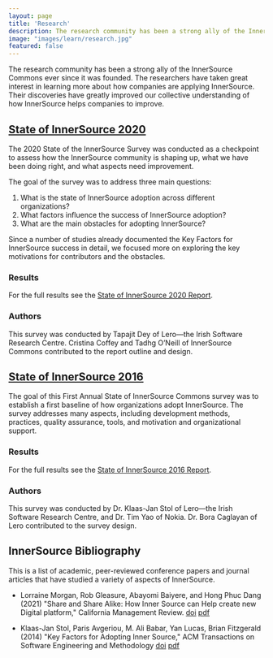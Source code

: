 ```yaml
---
layout: page
title: 'Research'
description: The research community has been a strong ally of the InnerSource Commons ever since it was founded. Learn more about the State of InnerSource Surveys that have greatly improved our understanding of the mechanics of InnerSource and how it is applied in the industry today.
image: "images/learn/research.jpg"
featured: false
---
```


The research community has been a strong ally of the InnerSource Commons ever since it was founded. The researchers have taken great interest in learning more about how companies are applying InnerSource. Their discoveries have greatly improved our collective understanding of how InnerSource helps companies to improve.

## [State of InnerSource 2020](/documents/surveys/State.of.InnerSource.Report.2020.pdf)

The 2020 State of the InnerSource Survey was conducted as a checkpoint to assess how the InnerSource community is shaping up, what we have been doing right, and what aspects need improvement.

The goal of the survey was to address three main questions:

1. What is the state of InnerSource adoption across different organizations?
2. What factors influence the success of InnerSource adoption?
3. What are the main obstacles for adopting InnerSource?

Since a number of studies already documented the Key Factors for InnerSource success in detail, we focused more on exploring the key motivations for contributors and the obstacles.

### Results

For the full results see the [State of InnerSource 2020 Report](/documents/surveys/State.of.InnerSource.Report.2020.pdf).

### Authors

This survey was conducted by Tapajit Dey of Lero—the Irish Software Research Centre. Cristina Coffey and Tadhg O’Neill of InnerSource Commons contributed to the report outline and design.

## [State of InnerSource 2016](/documents/surveys/InnerSourceCommonsSurvey2016.pdf)

The goal of this First Annual State of InnerSource Commons survey was to establish a first baseline of how organizations adopt InnerSource. The survey addresses many aspects, including development methods, practices, quality assurance, tools, and motivation and organizational support.

### Results

For the full results see the [State of InnerSource 2016 Report](/documents/surveys/InnerSourceCommonsSurvey2016.pdf).

### Authors

This survey was conducted by Dr. Klaas-Jan Stol of Lero—the Irish Software Research Centre, and Dr. Tim Yao of Nokia. Dr. Bora Caglayan of Lero contributed to the survey design.

## InnerSource Bibliography

This is a list of academic, peer-reviewed conference papers and journal articles that have studied a variety of aspects of InnerSource. 

- Lorraine Morgan, Rob Gleasure, Abayomi Baiyere, and Hong Phuc Dang (2021) "Share and Share Alike: How Inner Source can Help create new Digital platform," California Management Review. [doi](https://dx.doi.org/10.1177/00081256211044830) [pdf](https://journals.sagepub.com/doi/pdf/10.1177/00081256211044830?casa_token=xSwB9GaWFj0AAAAA:7oMRSLgYkCx0O17TLmLRuC-oHwf49S61NOsRhEWSCU9KXu48cXBHtsAB_ilaT3FVhDnYOBvn57Hw)

- Klaas-Jan Stol, Paris Avgeriou, M. Ali Babar, Yan Lucas, Brian Fitzgerald (2014) "Key Factors for Adopting Inner Source," ACM Transactions on Software Engineering and Methodology [doi](https://doi.org/10.1145/2533685) [pdf](https://dl.acm.org/doi/pdf/10.1145/2533685?casa_token=QWNGtW8YGBEAAAAA:gJEVNNYpaCRrV2vU2l25Nt2LlR6-GhcHwoeCfGS8kQDZXHB0LXL73dOiwFIGKrxVN_MekQEg958q) 



